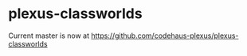 # plexus-classworlds
Current master is now at https://github.com/codehaus-plexus/plexus-classworlds
